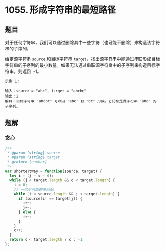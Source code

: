 # 1055. 形成字符串的最短路径

## 题目

对于任何字符串，我们可以通过删除其中一些字符（也可能不删除）来构造该字符串的子序列。

给定源字符串 `source` 和目标字符串 `target`，找出源字符串中能通过串联形成目标字符串的子序列的最小数量。如果无法通过串联源字符串中的子序列来构造目标字符串，则返回  -1。

```auto
示例 1：

输入：source = "abc", target = "abcbc"
输出：2
解释：目标字符串 "abcbc" 可以由 "abc" 和 "bc" 形成，它们都是源字符串 "abc" 的子序列。
```

## 题解

### 贪心

```js
/**
 * @param {string} source
 * @param {string} target
 * @return {number}
 */
var shortestWay = function(source, target) {
  let i = (j = c = 0);
  while (j < target.length && c < target.length) {
    i = 0;
    // 一次尽可能的多匹配
    while (i < source.length && j < target.length) {
      if (source[i] == target[j]) {
        i++;
        j++;
      } else {
        i++;
      }
    }
    c++;
  }
  return c < target.length ? c : -1;
};
```
